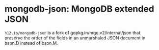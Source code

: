 mongodb-json: MongoDB extended JSON
===================================

`h12.io/mongodb-json` is a fork of gopkg.in/mgo.v2/internal/json
that preserve the order of the fields in an unmarshaled JSON document in bson.D
instead of bson.M.
